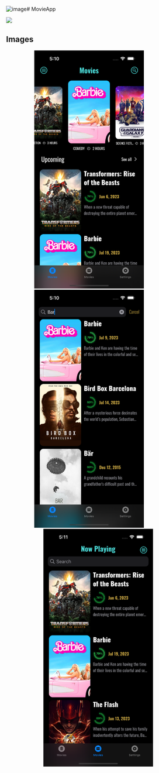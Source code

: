 ![image]()# MovieApp

![](https://img.shields.io/badge/Swift-FA7343?style=for-the-badge&logo=swift&logoColor=white)

## Images

<p style="text-align: center;">
  <img src="https://github.com/miqoooo/MovieApp/blob/main/Images/Simulator%20Screenshot%20-%20iPhone%2014%20Pro%20-%202023-07-22%20at%2017.10.46.png?raw=true" width="300" style="margin-right: 50px;" />
  <img src="https://github.com/miqoooo/MovieApp/blob/main/Images/Simulator%20Screenshot%20-%20iPhone%2014%20Pro%20-%202023-07-22%20at%2017.10.56.png?raw=true" width="300" style="margin-right: 50px;" />
  <img src="https://github.com/miqoooo/MovieApp/blob/main/Images/Simulator%20Screenshot%20-%20iPhone%2014%20Pro%20-%202023-07-22%20at%2017.11.03.png?raw=true" width="300" />
</p>
